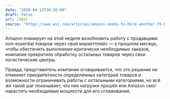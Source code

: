 ```yaml
---
date: "2020-04-13T20:28:00"
draft: False
url: /1047
source: "https://www.wsj.com/articles/amazon-seeks-to-hire-another-75-000-workers-11586789365?mod=hp_lead_pos2"
---
```


Amazon планирует на этой неделе возобновить работу с продавцами non-essential товаров через свой маркетплейс — в прошлом месяце, чтобы обеспечить выполнение критически необходимых заказов, компания прекратила обработку остальных товаров через свои логистические центры. 

Правда, представитель компании оговаривается, что это решение не отменяет приоритетности определенных категорий товаров и возможности ограничивать работы с остальными категориями, но всё же такой шаг показывает, что пик нагрузки прошёл или Amazon смог нарастить необходимые мощности для его сглаживания.

